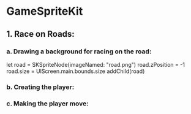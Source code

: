 # GameSpriteKit
## 1. Race on Roads:
### a. Drawing a background for racing on the road:
let road = SKSpriteNode(imageNamed: "road.png")
        road.zPosition = -1
        road.size = UIScreen.main.bounds.size
        addChild(road)
### b. Creating the player:
### c. Making the player move:
